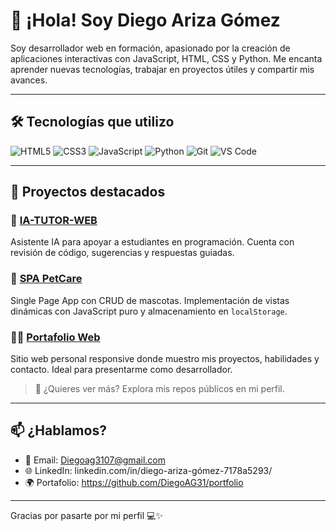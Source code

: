 # 👋 ¡Hola! Soy Diego Ariza Gómez

Soy desarrollador web en formación, apasionado por la creación de aplicaciones interactivas con JavaScript, HTML, CSS y Python. Me encanta aprender nuevas tecnologías, trabajar en proyectos útiles y compartir mis avances.

---

## 🛠️ Tecnologías que utilizo

![HTML5](https://img.shields.io/badge/HTML-E34F26?style=flat-square&logo=html5&logoColor=white)
![CSS3](https://img.shields.io/badge/CSS-1572B6?style=flat-square&logo=css3&logoColor=white)
![JavaScript](https://img.shields.io/badge/JavaScript-F7DF1E?style=flat-square&logo=javascript&logoColor=black)
![Python](https://img.shields.io/badge/Python-3776AB?style=flat-square&logo=python&logoColor=white)
![Git](https://img.shields.io/badge/Git-F05032?style=flat-square&logo=git&logoColor=white)
![VS Code](https://img.shields.io/badge/VS%20Code-007ACC?style=flat-square&logo=visual-studio-code&logoColor=white)

---

## 🚀 Proyectos destacados

### 🧠 [IA-TUTOR-WEB](https://github.com/DiegoAG31/ia-tutor-web)
Asistente IA para apoyar a estudiantes en programación. Cuenta con revisión de código, sugerencias y respuestas guiadas.

### 🐾 [SPA PetCare](https://github.com/DiegoAG31/spa-petcare)
Single Page App con CRUD de mascotas. Implementación de vistas dinámicas con JavaScript puro y almacenamiento en `localStorage`.

### 👨‍💻 [Portafolio Web](https://github.com/DiegoAG31/portfolio)
Sitio web personal responsive donde muestro mis proyectos, habilidades y contacto. Ideal para presentarme como desarrollador.

> 🎯 ¿Quieres ver más? Explora mis repos públicos en mi perfil.

---

## 📫 ¿Hablamos?

- 📧 Email: Diegoag3107@gmail.com  
- 🌐 LinkedIn: linkedin.com/in/diego-ariza-gómez-7178a5293/
- 🌍 Portafolio: https://github.com/DiegoAG31/portfolio

---

Gracias por pasarte por mi perfil 💻✨
